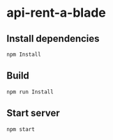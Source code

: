 # api-rent-a-blade

## Install dependencies
```
npm Install
```

## Build
```
npm run Install
```

## Start server
```
npm start
```